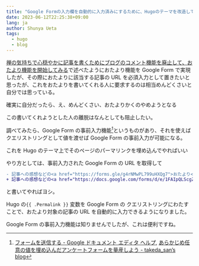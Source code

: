 ```yaml
---
title: "Google Formの入力欄を自動的に入力済みにするために、Hugoのテーマを改造して、変数をクエリストリングとして渡して、事前入力機能で実現する"
date: 2023-06-12T22:25:38+09:00
lang: ja
author: Shunya Ueta
tags:
  - hugo
  - blog
---
```


[禅の気持ちで心穏やかに記事を書くためにブログのコメント機能を廃止して、おたより機能を開始してみる](/posts/2023-06-12-0113/)で述べたようにおたより機能を Google Form で実現したが、その際におたよりに該当する記事の URL を必須入力として置きたいと思ったが、これをおたよりを書いてくれる人に要求するのは相当めんどくさいと自分では思っている。

確実に自分だったら、え、めんどくさい、おたよりかくのやめようとなる

この書いてくれようとした人の離脱はなんとしても阻止したい。

調べてみたら、Google Form の事前入力機能[^preinput]というものがあり、それを使えばクエリストリングとして値を渡せば Google Form の事前入力が可能になる。

これを Hugo のテーマ上でそのページのパーマリンクを埋め込んでやればいい

やり方としては、事前入力された Google Form の URL を取得して

```diff
- 記事への感想などの<a href="https://forms.gle/g4rNMwPL799uHXQg7">おたより</a>をおまちしてます。
+ 記事への感想などの<a href="https://docs.google.com/forms/d/e/1FAIpQLScgZVDrjQiKLbQRovfs88oweCITzjtvt1PlgwL14JfWPOrpPQ/viewform?usp=pp_url&entry.838298670={{ .Permalink }}">おたより</a>をおまちしてます。
```

と書いてやればヨシ。

Hugo の`{{ .Permalink }}` 変数を Google Form の クエリストリングにわたすことで、おたより対象の記事の URL を自動的に入力できるようになりました。

Google Form の事前入力機能は知りませんでしたが、これは便利ですね。

[^preinput]: [フォームを送信する \- Google ドキュメント エディタ ヘルプ](https://support.google.com/docs/answer/2839588?hl=ja&visit_id=638221725795420512-25436235&rd=1#zippy=%2C%E5%9B%9E%E7%AD%94%E3%82%92%E4%BA%8B%E5%89%8D%E5%85%A5%E5%8A%9B%E3%81%97%E3%81%9F%E3%83%95%E3%82%A9%E3%83%BC%E3%83%A0%E3%82%92%E9%80%81%E4%BF%A1%E3%81%99%E3%82%8B), [あらかじめ任意の値を埋め込んだアンケートフォームを量産しよう \- takeda_san’s blog](https://takeda-san.hatenablog.com/entry/2020/10/24/162454)
